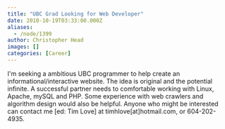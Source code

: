 ```yaml
---
title: "UBC Grad Looking for Web Developer"
date: 2010-10-19T03:33:00.000Z
aliases:
  - /node/1399
author: Christopher Head
images: []
categories: [Career]
---
```


I'm seeking a ambitious UBC programmer to help create an informational/interactive website. The idea is original and the potential infinite. A successful partner needs to comfortable working with Linux, Apache, mySQL and PHP. Some experience with web crawlers and algorithm design would also be helpful. Anyone who might be interested can contact me \[ed: Tim Love\] at timhlove\[at\]hotmail.com, or 604-202-4935.
